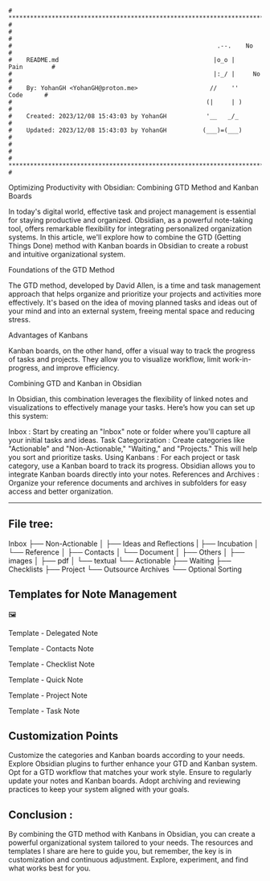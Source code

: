 ```
# **************************************************************************** #
#                                                                              #
#                                                         .--.    No           #
#    README.md                                           |o_o |    Pain        #
#                                                        |:_/ |     No         #
#    By: YohanGH <YohanGH@proton.me>                    //    ''     Code      #
#                                                      (|     | )              #
#    Created: 2023/12/08 15:43:03 by YohanGH           '__   _/_               #
#    Updated: 2023/12/08 15:43:03 by YohanGH          (___)=(___)              #
#                                                                              #
# **************************************************************************** #
```

Optimizing Productivity with Obsidian: Combining GTD Method and Kanban Boards

In today's digital world, effective task and project management is essential for staying productive and organized. Obsidian, as a powerful note-taking tool, offers remarkable flexibility for integrating personalized organization systems. In this article, we'll explore how to combine the GTD (Getting Things Done) method with Kanban boards in Obsidian to create a robust and intuitive organizational system.

Foundations of the GTD Method

The GTD method, developed by David Allen, is a time and task management approach that helps organize and prioritize your projects and activities more effectively. It's based on the idea of moving planned tasks and ideas out of your mind and into an external system, freeing mental space and reducing stress.

Advantages of Kanbans

Kanban boards, on the other hand, offer a visual way to track the progress of tasks and projects. They allow you to visualize workflow, limit work-in-progress, and improve efficiency.

Combining GTD and Kanban in Obsidian

In Obsidian, this combination leverages the flexibility of linked notes and visualizations to effectively manage your tasks. Here’s how you can set up this system:

Inbox : Start by creating an "Inbox" note or folder where you'll capture all your initial tasks and ideas.
Task Categorization : Create categories like "Actionable" and "Non-Actionable," "Waiting," and "Projects." This will help you sort and prioritize tasks.
Using Kanbans : For each project or task category, use a Kanban board to track its progress. Obsidian allows you to integrate Kanban boards directly into your notes.
References and Archives : Organize your reference documents and archives in subfolders for easy access and better organization.

---

## File tree:

Inbox
├── Non-Actionable
│ ├── Ideas and Reflections
| ├── Incubation
│ └── Reference
│ ├── Contacts
│ └── Document
│ ├── Others
│ ├── images
│ ├── pdf
│ └── textual
└── Actionable
├── Waiting
├── Checklists
├── Project
└── Outsource
Archives
└── Optional Sorting


## Templates for Note Management

🖼️

Template - Delegated Note

Template - Contacts Note

Template - Checklist Note

Template - Quick Note

Template - Project Note

Template - Task Note

## Customization Points

Customize the categories and Kanban boards according to your needs.
Explore Obsidian plugins to further enhance your GTD and Kanban system.
Opt for a GTD workflow that matches your work style.
Ensure to regularly update your notes and Kanban boards.
Adopt archiving and reviewing practices to keep your system aligned with your goals.

## Conclusion :

By combining the GTD method with Kanbans in Obsidian, you can create a powerful organizational system tailored to your needs. The resources and templates I share are here to guide you, but remember, the key is in customization and continuous adjustment. Explore, experiment, and find what works best for you.

